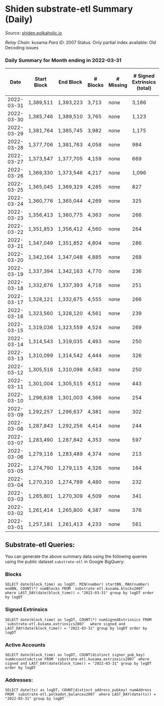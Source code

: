 # Shiden substrate-etl Summary (Daily)

_Source_: [shiden.polkaholic.io](https://shiden.polkaholic.io)

*Relay Chain*: kusama
*Para ID*: 2007
Status: Only partial index available: Old Decoding issues


### Daily Summary for Month ending in 2022-03-31


| Date | Start Block | End Block | # Blocks | # Missing | # Signed Extrinsics (total) | # Active Accounts | # Addresses with Balances | # Events | # Transfers | # XCM Transfers In | # XCM Transfers Out |
| ---- | ----------- | --------- | -------- | --------- | --------------------------- | ----------------- | ------------------------- | -------- | ----------- | ------------------ | ------------------- |
| 2022-03-31 | 1,389,511 | 1,393,223 | 3,713 | none  | 3,186 | 281 | 120,763 | 1,095,234 | 104,970 ($1,294,535) |   |   |
| 2022-03-30 | 1,385,746 | 1,389,510 | 3,765 | none  | 1,123 | 235 |  | 1,118,090 | 126,436 ($1,018,146) |   |   |
| 2022-03-29 | 1,381,764 | 1,385,745 | 3,982 | none  | 1,175 | 354 |  | 285,821 | 26,768 ($1,288,926) |   |   |
| 2022-03-28 | 1,377,706 | 1,381,763 | 4,058 | none  | 984 | 277 |  | 279,198 | 21,656 ($443,632) |   |   |
| 2022-03-27 | 1,373,547 | 1,377,705 | 4,159 | none  | 669 | 209 |  | 199,608 | 16,743 ($276,691) |   |   |
| 2022-03-26 | 1,369,330 | 1,373,546 | 4,217 | none  | 1,096 | 249 |  | 126,630 | 13,808 ($111,979) |   |   |
| 2022-03-25 | 1,365,045 | 1,369,329 | 4,285 | none  | 827 | 218 |  | 110,359 | 10,442 ($138,645) |   |   |
| 2022-03-24 | 1,360,776 | 1,365,044 | 4,269 | none  | 325 | 160 |  | 136,623 | 4,670 ($376,146) |   |   |
| 2022-03-23 | 1,356,413 | 1,360,775 | 4,363 | none  | 266 | 104 |  | 93,684 | 4,688 ($67,476.01) |   |   |
| 2022-03-22 | 1,351,853 | 1,356,412 | 4,560 | none  | 264 | 120 |  | 121,647 | 4,945 ($276,968) |   |   |
| 2022-03-21 | 1,347,049 | 1,351,852 | 4,804 | none  | 286 | 133 |  | 78,673 | 5,155 ($290,554) |   |   |
| 2022-03-20 | 1,342,164 | 1,347,048 | 4,885 | none  | 268 | 119 |  | 71,835 | 5,396 ($442,303) |   |   |
| 2022-03-19 | 1,337,394 | 1,342,163 | 4,770 | none  | 236 | 114 |  | 47,449 | 5,045 ($204,466) |   |   |
| 2022-03-18 | 1,332,676 | 1,337,393 | 4,718 | none  | 251 | 117 |  | 46,046 | 5,006 ($152,837) |   |   |
| 2022-03-17 | 1,328,121 | 1,332,675 | 4,555 | none  | 266 | 129 |  | 47,453 | 4,886 ($249,384) |   |   |
| 2022-03-16 | 1,323,560 | 1,328,120 | 4,561 | none  | 239 | 115 |  | 47,950 | 4,871 ($294,368) |   |   |
| 2022-03-15 | 1,319,036 | 1,323,559 | 4,524 | none  | 269 | 117 |  | 48,696 | 4,939 ($335,216) |   |   |
| 2022-03-14 | 1,314,543 | 1,319,035 | 4,493 | none  | 250 | 121 |  | 65,443 | 4,829 ($308,129) |   |   |
| 2022-03-13 | 1,310,099 | 1,314,542 | 4,444 | none  | 326 | 121 |  | 50,837 | 4,793 ($128,370) |   |   |
| 2022-03-12 | 1,305,516 | 1,310,098 | 4,583 | none  | 250 | 104 |  | 53,453 | 4,851 ($295,833) |   |   |
| 2022-03-11 | 1,301,004 | 1,305,515 | 4,512 | none  | 443 | 162 |  | 62,749 | 5,280 ($1,392,044) |   |   |
| 2022-03-10 | 1,296,638 | 1,301,003 | 4,366 | none  | 254 | 111 |  | 54,639 | 4,904 ($917,609) |   |   |
| 2022-03-09 | 1,292,257 | 1,296,637 | 4,381 | none  | 302 | 138 |  | 55,809 | 4,807 ($193,228) |   |   |
| 2022-03-08 | 1,287,843 | 1,292,256 | 4,414 | none  | 244 | 119 |  | 47,333 | 4,742 ($316,990) |   |   |
| 2022-03-07 | 1,283,490 | 1,287,842 | 4,353 | none  | 597 | 125 |  | 48,077 | 5,097 ($459,955) |   |   |
| 2022-03-06 | 1,279,116 | 1,283,489 | 4,374 | none  | 213 | 116 |  | 50,094 | 4,633 ($115,039) |   |   |
| 2022-03-05 | 1,274,790 | 1,279,115 | 4,326 | none  | 164 | 80 |  | 47,353 | 4,561 ($383,565) |   |   |
| 2022-03-04 | 1,270,310 | 1,274,789 | 4,480 | none  | 232 | 100 |  | 44,998 | 4,825 ($784,535) |   |   |
| 2022-03-03 | 1,265,801 | 1,270,309 | 4,509 | none  | 341 | 159 |  | 54,964 | 4,922 ($778,046) |   |   |
| 2022-03-02 | 1,261,414 | 1,265,800 | 4,387 | none  | 376 | 147 |  | 52,611 | 4,947 ($625,235) |   |   |
| 2022-03-01 | 1,257,181 | 1,261,413 | 4,233 | none  | 561 | 223 |  | 76,760 | 4,995 ($2,729,415) |   |   |

## Substrate-etl Queries:
You can generate the above summary data using the following queries using the public dataset `substrate-etl` in Google BigQuery:


### Blocks
```
SELECT date(block_time) as logDT, MIN(number) startBN, MAX(number) endBN, COUNT(*) numBlocks FROM `substrate-etl.kusama.blocks2007`  where LAST_DAY(date(block_time)) = "2022-03-31" group by logDT order by logDT
```


### Signed Extrinsics
```
SELECT date(block_time) as logDT, COUNT(*) numSignedExtrinsics FROM `substrate-etl.kusama.extrinsics2007`  where signed and LAST_DAY(date(block_time)) = "2022-03-31" group by logDT order by logDT
```


### Active Accounts
```
SELECT date(block_time) as logDT, COUNT(distinct signer_pub_key) numAccountsActive FROM `substrate-etl.kusama.extrinsics2007` where signed and LAST_DAY(date(block_time)) = "2022-03-31" group by logDT order by logDT
```


### Addresses:
```
SELECT date(ts) as logDT, COUNT(distinct address_pubkey) numAddress FROM `substrate-etl.polkadot.balances2007` where LAST_DAY(date(ts)) = "2022-03-31" group by logDT```

